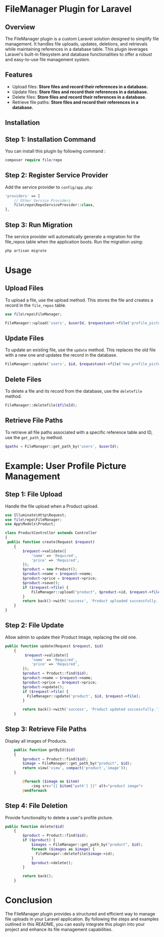 # FileManager Plugin for Laravel
## Overview
The FileManager plugin is a custom Laravel solution designed to simplify file management. It handles file uploads, updates, deletions, and retrievals while maintaining references in a database table. This plugin leverages Laravel's built-in filesystem and database functionalities to offer a robust and easy-to-use file management system.

## Features
* Upload files: **Store files and record their references in a database.**
* Update files: **Store files and record their references in a database.**
* Delete files: **Store files and record their references in a database.**
* Retrieve file paths: **Store files and record their references in a database.**

## Installation
## Step 1: Installation Command
You can install this plugin by following command : 
```php
composer require file/repo
```
## Step 2: Register Service Provider
Add the service provider to `config/app.php`:
```php
'providers' => [
    // Other Service Providers
    file\repo\RepoServiceProvider::class,
],
```
## Step 3: Run Migration
The service provider will automatically generate a migration for the file_repos table when the application boots. Run the migration using:
```php
php artisan migrate
```
# Usage

## Upload Files

To upload a file, use the upload method. This stores the file and creates a record in the `file_repos` table.
```php
use file\repo\FileManager;

FileManager::upload('users', $userId, $requestuest->file('profile_picture'));
```

## Update Files

To update an existing file, use the `update` method. This replaces the old file with a new one and updates the record in the database.
```php
FileManager::update('users', $id, $requestuest->file('new_profile_picture'));
```

## Delete Files

To delete a file and its record from the database, use the `deletefile` method.
```php
FileManager::deletefile($fileId);
```
## Retrieve File Paths

To retrieve all file paths associated with a specific reference table and ID, use the `get_path_by` method.
```php
$paths = FileManager::get_path_by('users', $userId);
```

# Example: User Profile Picture Management

## Step 1: File Upload
Handle the file upload when a Product upload.

```php
use Illuminate\Http\Request;
use file\repo\FileManager;
use App\Models\Product;

class ProductController extends Controller
{
 public function create(Request $request)
    {
        $request->validate([
            'name' => 'Required',
            'price' => 'Required',
        ]);
        $product = new Product();
        $product->name = $request->name;
        $product->price = $request->price;
        $product->save();
        if ($request->file) {
            FileManager::upload("product", $product->id, $request->file);
        }
        return back()->with('success', 'Product uploaded successfully.');
    }
}
```
## Step 2: File Update
Allow admin to update their Product Image, replacing the old one.

```php
public function update(Request $request, $id)
    {
         $request->validate([
            'name' => 'Required',
            'price' => 'Required',
        ]);
        $product = Product::find($id);
        $product->name = $request->name;
        $product->price = $request->price;
        $product->update();
        if ($request->file) {
          FileManager::update('product', $id, $request->file);
        }

        return back()->with('success', 'Product updated successfully.');
    }
```
## Step 3: Retrieve File Paths
Display all images of Products.

```php
    public function getById($id)
    {
        $product = Product::find($id);
        $image = FileManager::get_path_by("product", $id);
        return view('view', compact('product','image'));
    }
```
```php
        @foreach ($image as $item)
            <img src="{{ $item['path'] }}" alt="product image">
        @endforeach
```

## Step 4: File Deletion
Provide functionality to delete a user's profile picture.

```php
public function delete($id)
    {
        $product = Product::find($id);
        if ($product) {
            $images = FileManager::get_path_by("product", $id);
            foreach ($images as $image) {
              FileManager::deletefile($image->id);
            }
            $product->delete();
        }

        return back();
    }
```

# Conclusion
The FileManager plugin provides a structured and efficient way to manage file uploads in your Laravel application. By following the steps and examples outlined in this README, you can easily integrate this plugin into your project and enhance its file management capabilities.
